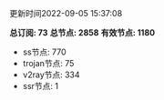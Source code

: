 更新时间2022-09-05 15:37:08

**总订阅: 73**
**总节点: 2858**
**有效节点: 1180**
- ss节点: 770
- trojan节点: 75
- v2ray节点: 334
- ssr节点: 1
